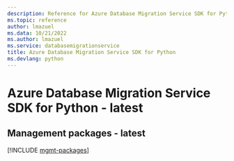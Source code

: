 ```yaml
---
description: Reference for Azure Database Migration Service SDK for Python
ms.topic: reference
author: lmazuel
ms.data: 10/21/2022
ms.author: lmazuel
ms.service: databasemigrationservice
title: Azure Database Migration Service SDK for Python
ms.devlang: python
---
```

# Azure Database Migration Service SDK for Python - latest

## Management packages - latest
[!INCLUDE [mgmt-packages](database-migration-service-mgmt-index.md)]